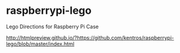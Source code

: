 raspberrypi-lego
================

Lego Directions for Raspberry Pi Case

http://htmlpreview.github.io/?https://github.com/kentros/raspberrypi-lego/blob/master/index.html
